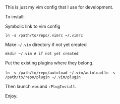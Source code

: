 This is just my vim config that I use for development. 

To install:

Symbolic link to vim config

`ln -s /path/to/repo/.vimrc ~/.vimrc`

Make `~/.vim` directory if not yet created

`mkdir ~/.vim # if not yet created`

Put the existing plugins where they belong.

`ln -s /path/to/repo/autoload ~/.vim/autoload`
`ln -s /path/to/repo/plugin ~/.vim/plugin`

Then launch `vim` and `:PlugInstall`.

Enjoy.
